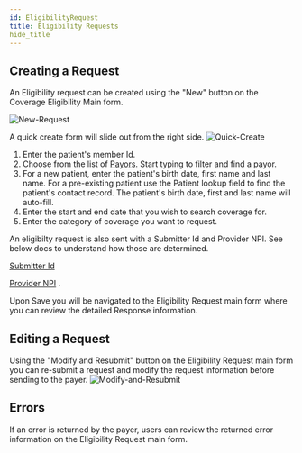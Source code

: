 ```yaml
---
id: EligibilityRequest
title: Eligibility Requests
hide_title
---
```

## Creating a Request  
An Eligibility request can be created using the "New" button on the Coverage Eligibility Main form.
 

![New-Request](assets/Eligibility/NewRequest.png)

A quick create form will slide out from the right side. 
![Quick-Create](assets/Eligibility/QuickCreate.PNG)
1. Enter the patient's member Id.
2. Choose from the list of [Payors](Eligibility/Payer-Id). Start typing to filter and find a payor.
3. For a new patient, enter the patient's birth date, first name and last name.     For a pre-existing patient use the Patient lookup field to find the patient's contact record. The patient's birth date, first and last name will auto-fill. 
4. Enter the start and end date that you wish to search coverage for. 
5. Enter the category of coverage you want to request.

An eligibilty request is also sent with a Submitter Id and Provider NPI. See below docs to understand how those are determined.

 [Submitter Id](/Eligibility/Eligibility-Requests/Submitter-Id) 

[Provider NPI](/Eligibility/Eligibility-Requests/Provider-NPI)
. 

 Upon Save you will be navigated to the Eligibility Request main form where you can review the detailed Response information. 
## Editing a Request
Using the "Modify and Resubmit" button on the Eligibility Request main form you can re-submit a request and modify the request information before sending to the payer. 
![Modify-and-Resubmit](assets/Eligibility/ModifyResubmit.png)



## Errors
If an error is returned by the payer, users can review the returned error information on the Eligibility Request main form.